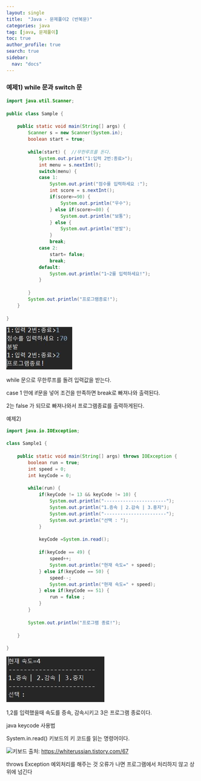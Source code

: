 ```yaml
---
layout: single
title:  "Java - 문제풀이2 (반복문)"
categories: java
tag: [java, 문제풀이]
toc: true
author_profile: true
search: true
sidebar:
  nav: "docs"
---
```




### 예제1) while 문과 switch 문

```java
import java.util.Scanner;

public class Sample {

	public static void main(String[] args) {
		Scanner s = new Scanner(System.in);
		boolean start = true;
		
		while(start) {  //무한루프를 돈다.
			System.out.print("1:입력 2번:종료>");
			int menu = s.nextInt();
			switch(menu) {
			case 1:
				System.out.print("점수를 입력하세요 :");
				int score = s.nextInt();
				if(score>=90) {
					System.out.println("우수");
				} else if(score>=80) {
					System.out.println("보통");
				} else {
					System.out.println("분발");
				}
				break;
			case 2:
				start= false;
				break;
			default:
				System.out.println("1~2를 입력하세요!");
			}
			
		}
		System.out.println("프로그램종료!");
	}

}
```
![분발](/assets/images/분발.JPG)

while 문으로 무한루프를 돌려 입력값을 받는다.

case 1 안에 if문을 넣어 조건을 만족하면 break로 빠져나와 출력된다.

2는 false 가 되므로 빠져나와서 프로그램종료를 출력하게된다.





예제2) 

```java
import java.io.IOException;

class Sample1 {

	public static void main(String[] args) throws IOException {
		boolean run = true;
		int speed = 0;
		int keyCode = 0;
		
		while(run) { 
			if(keyCode != 13 && keyCode != 10) {
				System.out.println("-----------------------");
				System.out.println("1.증속 | 2.감속 | 3.중지");
				System.out.println("-----------------------");
				System.out.println("선택 : ");
			}
			
			keyCode =System.in.read();
			
			if(keyCode == 49) {
				speed++;
				System.out.println("현재 속도=" + speed);
			} else if(keyCode == 50) {
				speed--;
				System.out.println("현재 속도=" + speed);
			} else if(keyCode == 51) {
				run = false ;
			}
		}
		
		System.out.println("프로그램 종료!");

	}

}
```

![감속](/assets/images/감속.JPG)

1,2를 입력했을때 속도를 증속, 감속시키고 3은 프로그램 종료이다.

java keycode 사용법

System.in.read() 
키보드의 키 코드를 읽는 명령어이다.

![키보드](/assets/images/키보드.JPG)
출처: https://whiterussian.tistory.com/67

throws Exception
예외처리를 해주는 것 
오류가 나면 프로그램에서 처리하지 않고 상위에 넘긴다